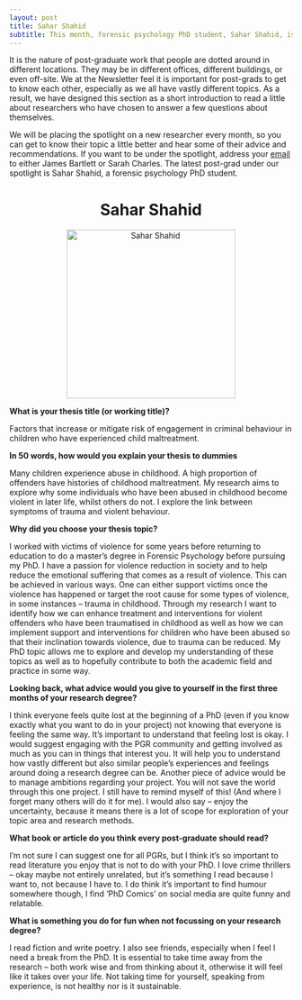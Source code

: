 ```yaml
---
layout: post
title: Sahar Shahid
subtitle: This month, forensic psychology PhD student, Sahar Shahid, is under our spotlight.
---
```


It is the nature of post-graduate work that people are dotted around in different locations. They may be in different offices, different buildings, or even off-site. We at the Newsletter feel it is important for post-grads to get to know each other, especially as we all have vastly different topics. As a result, we have designed this section as a short introduction to read a little about researchers who have chosen to answer a few questions about themselves.

We will be placing the spotlight on a new researcher every month, so you can get to know their topic a little better and hear some of their advice and recommendations. If you want to be under the spotlight, address your [email](mailto:cov.pgrnewsletter+spotlight@gmail.com) to either James Bartlett or Sarah Charles. The latest post-grad under our spotlight is Sahar Shahid, a forensic psychology PhD student.

<center> <h1> Sahar Shahid </h1>
</center>


<center>
  <img src="{{ site.baseurl }}/img/Shahid-spotlight.jpeg" alt="Sahar Shahid" width = "300" />
</center>

**What is your thesis title (or working title)?**

Factors that increase or mitigate risk of engagement in criminal behaviour in children who have experienced child maltreatment.

**In 50 words, how would you explain your thesis to dummies**

Many children experience abuse in childhood. A high proportion of offenders have histories of childhood maltreatment. My research aims to explore why some individuals who have been abused in childhood become violent in later life, whilst others do not. I explore the link between symptoms of trauma and violent behaviour.

**Why did you choose your thesis topic?**

I worked with victims of violence for some years before returning to education to do a master’s degree in Forensic Psychology before pursuing my PhD. I have a passion for violence reduction in society and to help reduce the emotional suffering that comes as a result of violence. This can be achieved in various ways. One can either support victims once the violence has happened or target the root cause for some types of violence, in some instances – trauma in childhood. Through my research I want to identify how we can enhance treatment and interventions for violent offenders who have been traumatised in childhood as well as how we can implement support and interventions for children who have been abused so that their inclination towards violence, due to trauma can be reduced. My PhD topic allows me to explore and develop my understanding of these topics as well as to hopefully contribute to both the academic field and practice in some way.

**Looking back, what advice would you give to yourself in the first three months of your research degree?**

I think everyone feels quite lost at the beginning of a PhD (even if you know exactly what you want to do in your project) not knowing that everyone is feeling the same way. It’s important to understand that feeling lost is okay. I would suggest engaging with the PGR community and getting involved as much as you can in things that interest you. It will help you to understand how vastly different but also similar people’s experiences and feelings around doing a research degree can be. Another piece of advice would be to manage ambitions regarding your project. You will not save the world through this one project. I still have to remind myself of this! (And where I forget many others will do it for me). I would also say – enjoy the uncertainty, because it means there is a lot of scope for exploration of your topic area and research methods.


**What book or article do you think every post-graduate should read?**

I’m not sure I can suggest one for all PGRs, but I think it’s so important to read literature you enjoy that is not to do with your PhD. I love crime thrillers – okay maybe not entirely unrelated, but it’s something I read because I want to, not because I have to. I do think it’s important to find humour somewhere though, I find ‘PhD Comics’ on social media are quite funny and relatable.

**What is something you do for fun when not focussing on your research degree?**

I read fiction and write poetry. I also see friends, especially when I feel I need a break from the PhD. It is essential to take time away from the research – both work wise and from thinking about it, otherwise it will feel like it takes over your life. Not taking time for yourself, speaking from experience, is not healthy nor is it sustainable.
